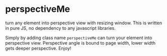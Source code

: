 # perspectiveMe
turn any element into perspective view with resizing window. This is written in pure JS, no dependency to any javascript libraries.

Simply by adding class name `perspectiveMe`  can turn your element into perspective view. Perspective angle is bound to page width, lower width gets deeper perspective. Enjoy!
